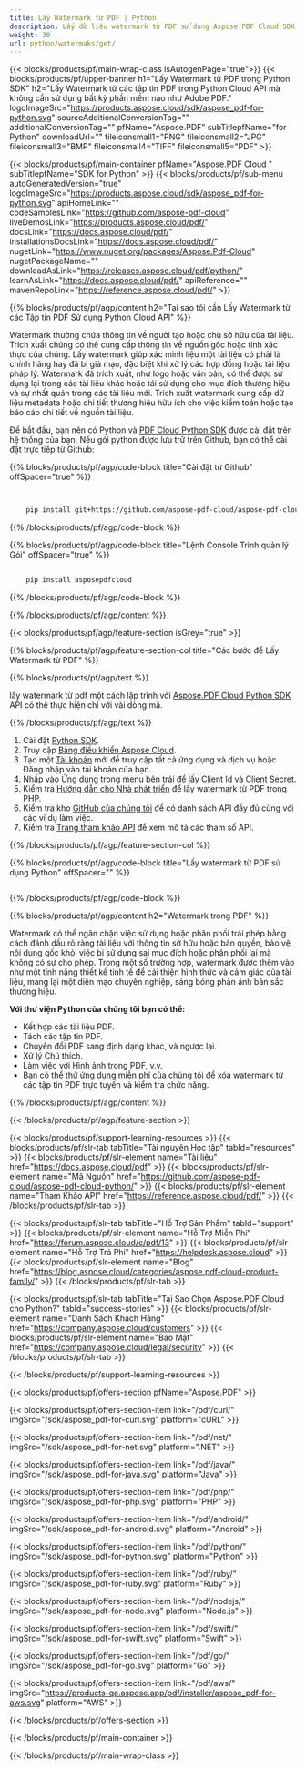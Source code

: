 ```yaml
---
title: Lấy Watermark từ PDF | Python
description: Lấy dữ liệu watermark từ PDF sử dụng Aspose.PDF Cloud SDK trong Python. Kiểm tra lớp phủ hoặc thương hiệu.
weight: 30
url: python/watermaks/get/
---
```


{{< blocks/products/pf/main-wrap-class isAutogenPage="true">}}
{{< blocks/products/pf/upper-banner h1="Lấy Watermark từ PDF trong Python SDK" h2="Lấy Watermark từ các tập tin PDF trong Python Cloud API mà không cần sử dụng bất kỳ phần mềm nào như Adobe PDF." logoImageSrc="https://products.aspose.cloud/sdk/aspose_pdf-for-python.svg" sourceAdditionalConversionTag="" additionalConversionTag="" pfName="Aspose.PDF" subTitlepfName="for Python" downloadUrl="" fileiconsmall1="PNG" fileiconsmall2="JPG" fileiconsmall3="BMP" fileiconsmall4="TIFF" fileiconsmall5="PDF" >}}

{{< blocks/products/pf/main-container pfName="Aspose.PDF Cloud " subTitlepfName="SDK for Python" >}}
{{< blocks/products/pf/sub-menu autoGeneratedVersion="true" logoImageSrc="https://products.aspose.cloud/sdk/aspose_pdf-for-python.svg" apiHomeLink="" codeSamplesLink="https://github.com/aspose-pdf-cloud" liveDemosLink="https://products.aspose.cloud/pdf/" docsLink="https://docs.aspose.cloud/pdf/" installationsDocsLink="https://docs.aspose.cloud/pdf/" nugetLink="https://www.nuget.org/packages/Aspose.Pdf-Cloud" nugetPackageName="" downloadAsLink="https://releases.aspose.cloud/pdf/python/" learnAsLink="https://docs.aspose.cloud/pdf/" apiReference="" mavenRepoLink="https://reference.aspose.cloud/pdf/" >}}

{{% blocks/products/pf/agp/content h2="Tại sao tôi cần Lấy Watermark từ các Tập tin PDF Sử dụng Python Cloud API" %}}

Watermark thường chứa thông tin về người tạo hoặc chủ sở hữu của tài liệu. Trích xuất chúng có thể cung cấp thông tin về nguồn gốc hoặc tính xác thực của chúng. Lấy watermark giúp xác minh liệu một tài liệu có phải là chính hãng hay đã bị giả mạo, đặc biệt khi xử lý các hợp đồng hoặc tài liệu pháp lý. Watermark đã trích xuất, như logo hoặc văn bản, có thể được sử dụng lại trong các tài liệu khác hoặc tái sử dụng cho mục đích thương hiệu và sự nhất quán trong các tài liệu mới.
Trích xuất watermark cung cấp dữ liệu metadata hoặc chi tiết thương hiệu hữu ích cho việc kiểm toán hoặc tạo báo cáo chi tiết về nguồn tài liệu.

Để bắt đầu, bạn nên có Python và [PDF Cloud Python SDK](https://pypi.org/project/asposepdfcloud/) được cài đặt trên hệ thống của bạn.
Nếu gói python được lưu trữ trên Github, bạn có thể cài đặt trực tiếp từ Github:

{{% blocks/products/pf/agp/code-block title="Cài đặt từ Github" offSpacer="true" %}}

```bash

     
    pip install git+https://github.com/aspose-pdf-cloud/aspose-pdf-cloud-python.git


```

{{% /blocks/products/pf/agp/code-block %}}

{{% blocks/products/pf/agp/code-block title="Lệnh Console Trình quản lý Gói" offSpacer="true" %}}

```bash
     
    pip install asposepdfcloud

```

{{% /blocks/products/pf/agp/code-block %}}

{{% /blocks/products/pf/agp/content %}}

{{< blocks/products/pf/agp/feature-section isGrey="true" >}}

{{% blocks/products/pf/agp/feature-section-col title="Các bước để Lấy Watermark từ PDF" %}}

{{% blocks/products/pf/agp/text %}}

lấy watermark từ pdf một cách lập trình với
[Aspose.PDF Cloud Python SDK](https://products.aspose.cloud/pdf/python/)
API có thể thực hiện chỉ với vài dòng mã.

{{% /blocks/products/pf/agp/text %}}

1. Cài đặt [Python SDK](https://pypi.org/project/asposepdfcloud/).
1. Truy cập [Bảng điều khiển Aspose Cloud](https://dashboard.aspose.cloud/).
1. Tạo một [Tài khoản](https://docs.aspose.cloud/display/storagecloud/Creating+and+Managing+Account) mới để truy cập tất cả ứng dụng và dịch vụ hoặc Đăng nhập vào tài khoản của bạn.
1. Nhấp vào Ứng dụng trong menu bên trái để lấy Client Id và Client Secret.
1. Kiểm tra [Hướng dẫn cho Nhà phát triển](https://docs.aspose.cloud/pdf/working-with-stamps/) để lấy watermark từ PDF trong PHP.
1. Kiểm tra kho [GitHub của chúng tôi](https://github.com/aspose-pdf-cloud/aspose-pdf-cloud-python/) để có danh sách API đầy đủ cùng với các ví dụ làm việc.
1. Kiểm tra [Trang tham khảo API](https://reference.aspose.cloud/pdf/#/Merge) để xem mô tả các tham số API.

{{% /blocks/products/pf/agp/feature-section-col %}}

{{% blocks/products/pf/agp/code-block title="Lấy watermark từ PDF sử dụng Python" offSpacer="" %}}

```python

```

{{% /blocks/products/pf/agp/code-block %}}

{{% blocks/products/pf/agp/content h2="Watermark trong PDF" %}}

Watermark có thể ngăn chặn việc sử dụng hoặc phân phối trái phép bằng cách đánh dấu rõ ràng tài liệu với thông tin sở hữu hoặc bản quyền, bảo vệ nội dung gốc khỏi việc bị sử dụng sai mục đích hoặc phân phối lại mà không có sự cho phép.
Trong một số trường hợp, watermark được thêm vào như một tính năng thiết kế tinh tế để cải thiện hình thức và cảm giác của tài liệu, mang lại một diện mạo chuyên nghiệp, sáng bóng phản ánh bản sắc thương hiệu.

**Với thư viện Python của chúng tôi bạn có thể:**

+ Kết hợp các tài liệu PDF.
+ Tách các tập tin PDF.
+ Chuyển đổi PDF sang định dạng khác, và ngược lại.
+ Xử lý Chú thích.
+ Làm việc với Hình ảnh trong PDF, v.v.
+ Bạn có thể thử [ứng dụng miễn phí của chúng tôi](https://products.aspose.app/pdf/remove-watermark) để xóa watermark từ các tập tin PDF trực tuyến và kiểm tra chức năng.

{{% /blocks/products/pf/agp/content %}}

{{< /blocks/products/pf/agp/feature-section >}}

{{< blocks/products/pf/support-learning-resources >}}
{{< blocks/products/pf/slr-tab tabTitle="Tài nguyên Học tập" tabId="resources" >}}
{{< blocks/products/pf/slr-element name="Tài liệu" href="https://docs.aspose.cloud/pdf" >}}
{{< blocks/products/pf/slr-element name="Mã Nguồn" href="https://github.com/aspose-pdf-cloud/aspose-pdf-cloud-python/" >}}
{{< blocks/products/pf/slr-element name="Tham Khảo API" href="https://reference.aspose.cloud/pdf/" >}}
{{< /blocks/products/pf/slr-tab >}}

{{< blocks/products/pf/slr-tab tabTitle="Hỗ Trợ Sản Phẩm" tabId="support" >}}
{{< blocks/products/pf/slr-element name="Hỗ Trợ Miễn Phí" href="https://forum.aspose.cloud/c/pdf/13" >}}
{{< blocks/products/pf/slr-element name="Hỗ Trợ Trả Phí" href="https://helpdesk.aspose.cloud" >}}
{{< blocks/products/pf/slr-element name="Blog" href="https://blog.aspose.cloud/categories/aspose.pdf-cloud-product-family/" >}}
{{< /blocks/products/pf/slr-tab >}}

{{< blocks/products/pf/slr-tab tabTitle="Tại Sao Chọn Aspose.PDF Cloud cho Python?" tabId="success-stories" >}}
{{< blocks/products/pf/slr-element name="Danh Sách Khách Hàng" href="https://company.aspose.cloud/customers" >}}
{{< blocks/products/pf/slr-element name="Bảo Mật" href="https://company.aspose.cloud/legal/security" >}}
{{< /blocks/products/pf/slr-tab >}}

{{< /blocks/products/pf/support-learning-resources >}}

{{< blocks/products/pf/offers-section pfName="Aspose.PDF" >}}

{{< blocks/products/pf/offers-section-item link="/pdf/curl/" imgSrc="/sdk/aspose_pdf-for-curl.svg" platform="cURL" >}}

{{< blocks/products/pf/offers-section-item link="/pdf/net/" imgSrc="/sdk/aspose_pdf-for-net.svg" platform=".NET" >}}

{{< blocks/products/pf/offers-section-item link="/pdf/java/" imgSrc="/sdk/aspose_pdf-for-java.svg" platform="Java" >}}

{{< blocks/products/pf/offers-section-item link="/pdf/php/" imgSrc="/sdk/aspose_pdf-for-php.svg" platform="PHP" >}}

{{< blocks/products/pf/offers-section-item link="/pdf/android/" imgSrc="/sdk/aspose_pdf-for-android.svg" platform="Android" >}}

{{< blocks/products/pf/offers-section-item link="/pdf/python/" imgSrc="/sdk/aspose_pdf-for-python.svg" platform="Python" >}}

{{< blocks/products/pf/offers-section-item link="/pdf/ruby/" imgSrc="/sdk/aspose_pdf-for-ruby.svg" platform="Ruby" >}}

{{< blocks/products/pf/offers-section-item link="/pdf/nodejs/" imgSrc="/sdk/aspose_pdf-for-node.svg" platform="Node.js" >}}

{{< blocks/products/pf/offers-section-item link="/pdf/swift/" imgSrc="/sdk/aspose_pdf-for-swift.svg" platform="Swift" >}}

{{< blocks/products/pf/offers-section-item link="/pdf/go/" imgSrc="/sdk/aspose_pdf-for-go.svg" platform="Go" >}}

{{< blocks/products/pf/offers-section-item link="/pdf/aws/" imgSrc="https://products-qa.aspose.app/pdf/installer/aspose_pdf-for-aws.svg" platform="AWS" >}}

{{< /blocks/products/pf/offers-section >}}

<!-- aboutfile Ends -->

{{< /blocks/products/pf/main-container >}}

{{< /blocks/products/pf/main-wrap-class >}}
